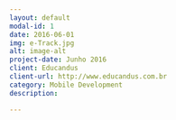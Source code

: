 ```yaml
---
layout: default
modal-id: 1
date: 2016-06-01
img: e-Track.jpg
alt: image-alt
project-date: Junho 2016
client: Educandus
client-url: http://www.educandus.com.br
category: Mobile Development
description:

---
```


